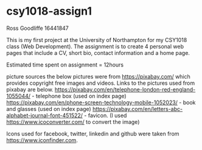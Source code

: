 # csy1018-assign1
Ross Goodliffe
16441847

This is my first project at the University of Northampton for my CSY1018 class (Web Development).
The assignment is to create 4 personal web pages that include a CV, short bio, contact information and a home page.

Estimated time spent on assignment = 12hours

picture sources
the below pictures were from https://pixabay.com/ which provides copyright free images and videos.
Links to the pictures used from pixabay are below.
https://pixabay.com/en/telephone-london-red-england-1055044/ - telephone box (used on index page)
https://pixabay.com/en/phone-screen-technology-mobile-1052023/ - book and glasses (used on index page)
https://pixabay.com/en/letters-abc-alphabet-journal-font-451522/ - favicon. (I used https://www.icoconverter.com/ to convert the image)

Icons used for facebook, twitter, linkedin and github were taken from https://www.iconfinder.com.
